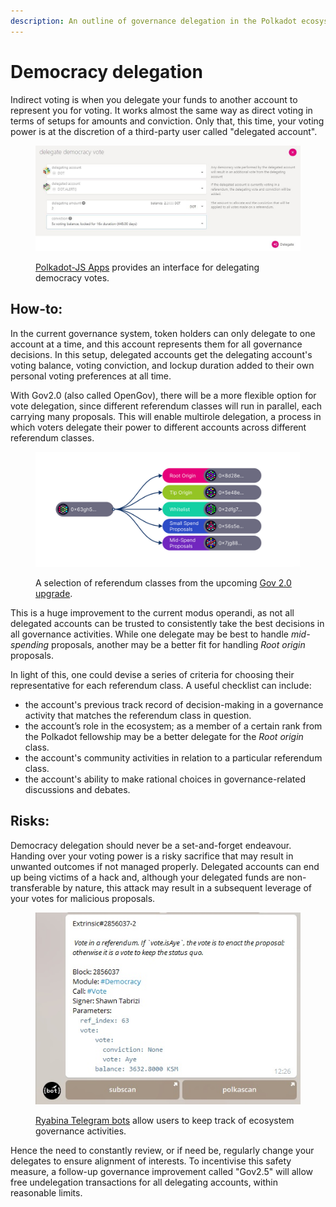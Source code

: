 ```yaml
---
description: An outline of governance delegation in the Polkadot ecosystem.
---
```


# Democracy delegation

Indirect voting is when you delegate your funds to another account to represent you for voting. It works almost the same way as direct voting in terms of setups for  amounts and conviction. Only that, this time, your voting power is at the discretion of a third-party user called "delegated account".

<figure><img src="../../../.gitbook/assets/O_VDelegation.JPG" alt=""><figcaption><p><a href="https://polkadot.js.org/apps/?rpc=wss%3A%2F%2Fpublic-rpc.pinknode.io%2Fpolkadot#/accounts">Polkadot-JS Apps</a> provides an interface for delegating democracy votes.</p></figcaption></figure>



## How-to:

In the current governance system, token holders can only delegate to one account at a time, and this account represents them for all governance decisions. In this setup, delegated accounts get the delegating account's voting balance, voting conviction, and lockup duration added to their own personal voting preferences at all time.&#x20;

With Gov2.0 (also called OpenGov), there will be a more flexible option for vote delegation, since different referendum classes will run in parallel, each carrying many proposals. This will enable multirole delegation, a process in which voters delegate their power to different accounts across different referendum classes.

<figure><img src="../../../.gitbook/assets/O_VGov2.png" alt=""><figcaption><p>A selection of referendum classes from the upcoming <a href="https://polkadot.network/blog/gov2-polkadots-next-generation-of-decentralised-governance/">Gov 2.0 upgrade</a>.</p></figcaption></figure>



This is a huge improvement to the current modus operandi, as not all delegated accounts can be trusted to consistently take the best decisions in all governance activities. While one delegate may be best to handle _mid-spending_ proposals, another may be a better fit for handling _Root origin_ proposals.

In light of this, one could devise a series of criteria for choosing their representative for each referendum class. A useful checklist can include:

* the account's previous track record of decision-making in a governance activity that matches the referendum class in question.&#x20;
* the account’s role in the ecosystem; as a member of a certain rank from the Polkadot fellowship may be a better delegate for the _Root origin_ class.
* the account's community activities in relation to a particular referendum class.&#x20;
* the account's ability to make rational choices in governance-related discussions and debates.



## **Risks:**

Democracy delegation should never be a set-and-forget endeavour. Handing over your voting power is a risky sacrifice that may result in unwanted outcomes if not managed properly. Delegated accounts can end up being victims of a hack and,  although your delegated funds are non-transferable by nature, this attack may result in a subsequent leverage of your votes for malicious proposals.&#x20;

<figure><img src="../../../.gitbook/assets/O_VRyabinabot.jpg" alt=""><figcaption><p><a href="https://ryabina.medium.com/track-anything-ultimate-guide-for-polkadot-and-kusama-telegram-bots-a47aa913f8b">Ryabina Telegram bots</a> allow users to keep track of ecosystem governance activities. </p></figcaption></figure>



Hence the need to constantly review, or if need be, regularly change your delegates to ensure alignment of interests. To incentivise this safety measure, a follow-up governance improvement called "Gov2.5" will allow free undelegation transactions for all delegating accounts, within reasonable limits.&#x20;


